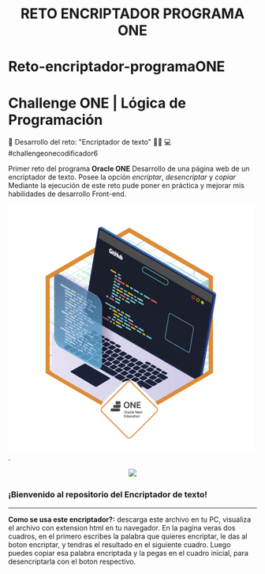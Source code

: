 <h1 align="center"> RETO ENCRIPTADOR PROGRAMA ONE </h1>

# Reto-encriptador-programaONE

# Challenge ONE | Lógica de Programación 


🥇 Desarrollo del reto: "Encriptador de texto" 👩‍💻 💻  #challengeonecodificador6

Primer reto del programa **Oracle ONE**
Desarrollo de una página web de un encriptador de texto. Posee la opción *encriptar*, *desencriptar* y *copiar*
Mediante la ejecución de este reto pude poner en práctica y mejorar mis habilidades de desarrollo Front-end. 

![Imagen de la insgnia por realizar el reto](https://github.com/bety2022/Encriptador/blob/main/insignia_reto.png).


<p align="center" >
     <img width="300" heigth="200" src="https://user-images.githubusercontent.com/91544872/157673573-5e781ce9-601c-4ea3-9db1-b60bebf717aa.png">
</p>

### ¡Bienvenido al repositorio del Encriptador de texto!

---

**Como se usa este encriptador?:** descarga este archivo en tu PC, visualiza el archivo con extension html en tu navegador.
En la pagina veras dos cuadros, en el primero escribes la palabra que quieres encriptar, le das al boton encriptar, y tendras el resultado en el siguiente cuadro.
Luego puedes copiar esa palabra encriptada y la pegas en el cuadro inicial, para desencriptarla con el boton respectivo.
